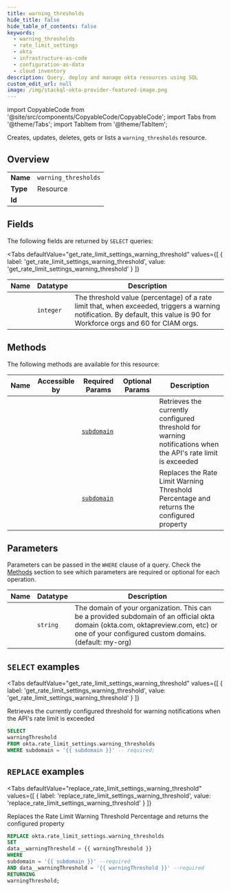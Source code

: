 ```yaml
--- 
title: warning_thresholds
hide_title: false
hide_table_of_contents: false
keywords:
  - warning_thresholds
  - rate_limit_settings
  - okta
  - infrastructure-as-code
  - configuration-as-data
  - cloud inventory
description: Query, deploy and manage okta resources using SQL
custom_edit_url: null
image: /img/stackql-okta-provider-featured-image.png
---
```


import CopyableCode from '@site/src/components/CopyableCode/CopyableCode';
import Tabs from '@theme/Tabs';
import TabItem from '@theme/TabItem';

Creates, updates, deletes, gets or lists a <code>warning_thresholds</code> resource.

## Overview
<table><tbody>
<tr><td><b>Name</b></td><td><code>warning_thresholds</code></td></tr>
<tr><td><b>Type</b></td><td>Resource</td></tr>
<tr><td><b>Id</b></td><td><CopyableCode code="okta.rate_limit_settings.warning_thresholds" /></td></tr>
</tbody></table>

## Fields

The following fields are returned by `SELECT` queries:

<Tabs
    defaultValue="get_rate_limit_settings_warning_threshold"
    values={[
        { label: 'get_rate_limit_settings_warning_threshold', value: 'get_rate_limit_settings_warning_threshold' }
    ]}
>
<TabItem value="get_rate_limit_settings_warning_threshold">

<table>
<thead>
    <tr>
    <th>Name</th>
    <th>Datatype</th>
    <th>Description</th>
    </tr>
</thead>
<tbody>
<tr>
    <td><CopyableCode code="warningThreshold" /></td>
    <td><code>integer</code></td>
    <td>The threshold value (percentage) of a rate limit that, when exceeded, triggers a warning notification. By default, this value is 90 for Workforce orgs and 60 for CIAM orgs.</td>
</tr>
</tbody>
</table>
</TabItem>
</Tabs>

## Methods

The following methods are available for this resource:

<table>
<thead>
    <tr>
    <th>Name</th>
    <th>Accessible by</th>
    <th>Required Params</th>
    <th>Optional Params</th>
    <th>Description</th>
    </tr>
</thead>
<tbody>
<tr>
    <td><a href="#get_rate_limit_settings_warning_threshold"><CopyableCode code="get_rate_limit_settings_warning_threshold" /></a></td>
    <td><CopyableCode code="select" /></td>
    <td><a href="#parameter-subdomain"><code>subdomain</code></a></td>
    <td></td>
    <td>Retrieves the currently configured threshold for warning notifications when the API's rate limit is exceeded</td>
</tr>
<tr>
    <td><a href="#replace_rate_limit_settings_warning_threshold"><CopyableCode code="replace_rate_limit_settings_warning_threshold" /></a></td>
    <td><CopyableCode code="replace" /></td>
    <td><a href="#parameter-subdomain"><code>subdomain</code></a></td>
    <td></td>
    <td>Replaces the Rate Limit Warning Threshold Percentage and returns the configured property</td>
</tr>
</tbody>
</table>

## Parameters

Parameters can be passed in the `WHERE` clause of a query. Check the [Methods](#methods) section to see which parameters are required or optional for each operation.

<table>
<thead>
    <tr>
    <th>Name</th>
    <th>Datatype</th>
    <th>Description</th>
    </tr>
</thead>
<tbody>
<tr id="parameter-subdomain">
    <td><CopyableCode code="subdomain" /></td>
    <td><code>string</code></td>
    <td>The domain of your organization. This can be a provided subdomain of an official okta domain (okta.com, oktapreview.com, etc) or one of your configured custom domains. (default: my-org)</td>
</tr>
</tbody>
</table>

## `SELECT` examples

<Tabs
    defaultValue="get_rate_limit_settings_warning_threshold"
    values={[
        { label: 'get_rate_limit_settings_warning_threshold', value: 'get_rate_limit_settings_warning_threshold' }
    ]}
>
<TabItem value="get_rate_limit_settings_warning_threshold">

Retrieves the currently configured threshold for warning notifications when the API's rate limit is exceeded

```sql
SELECT
warningThreshold
FROM okta.rate_limit_settings.warning_thresholds
WHERE subdomain = '{{ subdomain }}' -- required;
```
</TabItem>
</Tabs>


## `REPLACE` examples

<Tabs
    defaultValue="replace_rate_limit_settings_warning_threshold"
    values={[
        { label: 'replace_rate_limit_settings_warning_threshold', value: 'replace_rate_limit_settings_warning_threshold' }
    ]}
>
<TabItem value="replace_rate_limit_settings_warning_threshold">

Replaces the Rate Limit Warning Threshold Percentage and returns the configured property

```sql
REPLACE okta.rate_limit_settings.warning_thresholds
SET 
data__warningThreshold = {{ warningThreshold }}
WHERE 
subdomain = '{{ subdomain }}' --required
AND data__warningThreshold = '{{ warningThreshold }}' --required
RETURNING
warningThreshold;
```
</TabItem>
</Tabs>
